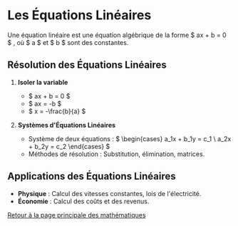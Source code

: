 # Les Équations Linéaires

Une équation linéaire est une équation algébrique de la forme $ ax + b = 0 $ , où $ a $  et $ b $  sont des constantes.

## Résolution des Équations Linéaires

1. **Isoler la variable**
   - $ ax + b = 0 $ 
   - $ ax = -b $ 
   - $ x = -\frac{b}{a} $ 

2. **Systèmes d'Équations Linéaires**
   - Système de deux équations : $ \begin{cases} a_1x + b_1y = c_1 \\ a_2x + b_2y = c_2 \end{cases} $ 
   - Méthodes de résolution : Substitution, élimination, matrices.

## Applications des Équations Linéaires

- **Physique** : Calcul des vitesses constantes, lois de l'électricité.
- **Économie** : Calcul des coûts et des revenus.

[Retour à la page principale des mathématiques](maths.md)
